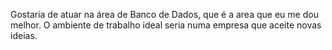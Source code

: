 Gostaria de atuar na área de Banco de Dados, que é a area que eu me dou melhor.
O ambiente de trabalho ideal seria numa empresa que aceite novas ideias.
